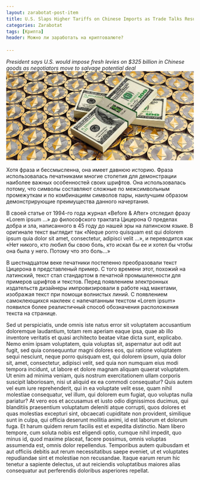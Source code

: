 ```yaml
---
layout: zarabotat-post-item
title: U.S. Slaps Higher Tariffs on Chinese Imports as Trade Talks Resume лол
categories: Zarabotat
tags: [Крипта]
header: Можно ли заработать на криптовалюте?

---
```

*President says U.S. would impose fresh levies on $325 billion in Chinese goods as negotiators move to salvage potential deal*
![My helpful screenshot](/images/mining/ETH/ethereum-money2.jpg)

Хотя фраза и бессмысленна, она имеет давнюю историю. Фраза использовалась печатниками многие столетия для демонстрации наиболее важных особенностей своих шрифтов. Она использовалась потому, что символы составляют сложные по межсимвольным промежуткам и по комбинациям символов пары, наилучшим образом демонстрирующие преимущества данного начертания.

В своей статье от 1994-го года журнал «Before & After» отследил фразу «Lorem ipsum ...» до философского трактата Цицерона О пределах добра и зла, написанного в 45 году до нашей эры на латинском языке. В оригинале текст выглядит так «Neque porro quisquam est qui dolorem ipsum quia dolor sit amet, consectetur, adipisci velit ...», и переводится как «Нет никого, кто любил бы свою боль, кто искал бы ее и хотел бы чтобы она была у него. Потому что это боль...»


В шестнадцатом веке печатники постепенно преобразовали текст Цицерона в представленый пример. С того времени этот, похожий на латинский, текст стал стандартом в печатной промышленности для примеров шрифтов и текстов. Перед появлением электронных издательств дизайнеры импровизировали в работе над макетами, изображая текст при помощи волнистых линий. С появлением самоклеющихся наклеек с напечатанным текстом «Lorem ipsum» появился более реалистичный способ обозначения расположения текста на странице.


Sed ut perspiciatis, unde omnis iste natus error sit voluptatem accusantium doloremque laudantium, totam rem aperiam eaque ipsa, quae ab illo inventore veritatis et quasi architecto beatae vitae dicta sunt, explicabo. Nemo enim ipsam voluptatem, quia voluptas sit, aspernatur aut odit aut fugit, sed quia consequuntur magni dolores eos, qui ratione voluptatem sequi nesciunt, neque porro quisquam est, qui dolorem ipsum, quia dolor sit, amet, consectetur, adipisci velit, sed quia non numquam eius modi tempora incidunt, ut labore et dolore magnam aliquam quaerat voluptatem. Ut enim ad minima veniam, quis nostrum exercitationem ullam corporis suscipit laboriosam, nisi ut aliquid ex ea commodi consequatur? Quis autem vel eum iure reprehenderit, qui in ea voluptate velit esse, quam nihil molestiae consequatur, vel illum, qui dolorem eum fugiat, quo voluptas nulla pariatur? At vero eos et accusamus et iusto odio dignissimos ducimus, qui blanditiis praesentium voluptatum deleniti atque corrupti, quos dolores et quas molestias excepturi sint, obcaecati cupiditate non provident, similique sunt in culpa, qui officia deserunt mollitia animi, id est laborum et dolorum fuga. Et harum quidem rerum facilis est et expedita distinctio. Nam libero tempore, cum soluta nobis est eligendi optio, cumque nihil impedit, quo minus id, quod maxime placeat, facere possimus, omnis voluptas assumenda est, omnis dolor repellendus. Temporibus autem quibusdam et aut officiis debitis aut rerum necessitatibus saepe eveniet, ut et voluptates repudiandae sint et molestiae non recusandae. Itaque earum rerum hic tenetur a sapiente delectus, ut aut reiciendis voluptatibus maiores alias consequatur aut perferendis doloribus asperiores repellat.


